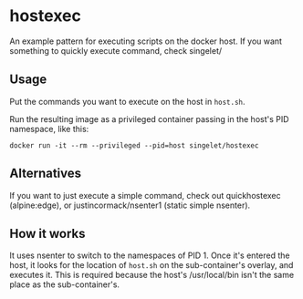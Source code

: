 # hostexec

An example pattern for executing scripts on the docker host. If you want something to quickly execute command, check singelet/

## Usage

Put the commands you want to execute on the host in `host.sh`.

Run the resulting image as a privileged container passing in the host's PID namespace, like this:

`docker run -it --rm --privileged --pid=host singelet/hostexec`

## Alternatives

If you want to just execute a simple command, check out quickhostexec (alpine:edge), or justincormack/nsenter1 (static simple nsenter).

## How it works

It uses nsenter to switch to the namespaces of PID 1. Once it's entered the host, it looks for the location of `host.sh` on the sub-container's overlay, and executes it. This is required because the host's /usr/local/bin isn't the same place as the sub-container's.
